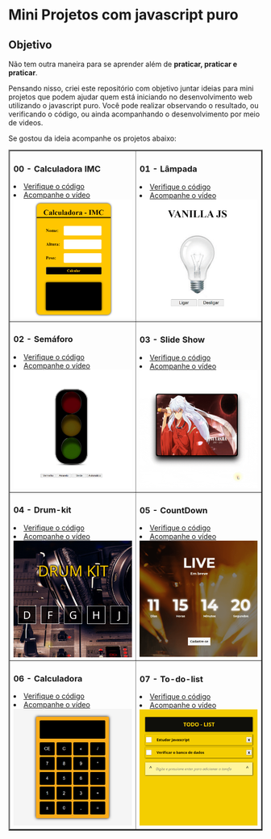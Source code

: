 # Mini Projetos com javascript puro

## Objetivo
Não tem outra maneira para se aprender além de **praticar, praticar e praticar**.

Pensando nisso, criei este repositório com objetivo juntar ideias para mini projetos que podem ajudar quem está iniciando no desenvolvimento web utilizando o javascript puro.
Você pode realizar observando o resultado, ou verificando o código, ou ainda acompanhando o desenvolvimento por meio de videos.

Se gostou da ideia acompanhe os projetos abaixo:


<table border="2">
  <tr>
    <td>
        <h3>00 - Calculadora IMC</h3>
        <li><a href="./00-imc/">Verifique o código</a></li>
        <li><a href="https://youtu.be/RacwEvoTz_Y">Acompanhe o vídeo</a></li>
        <a href="https://fernandoleonid.github.io/mini-projetos-js/00-imc/"><img src="./img/00-imc.gif"></a>
    </td>
      <td>
        <h3>01 - Lâmpada</h3>
        <li><a href="./01-lamp/">Verifique o código</a></li>
        <li><a href="https://youtu.be/4r0zOW9Zn-Y">Acompanhe o vídeo</a></li>
        <a href="https://fernandoleonid.github.io/mini-projetos-js/01-lamp/"><img src="./img/01-lamp.gif"></a>
    </td>
  </tr>
  <tr>
    <td>
      <h3>02 - Semáforo</h3>
      <li><a href="./02-semaforo/">Verifique o código</a></li>
      <li><a href="https://youtu.be/EujFSEsZsk4">Acompanhe o vídeo</a></li>
      <a href="https://fernandoleonid.github.io/mini-projetos-js/02-semaforo/"><img src="./img/02-semaforo.gif" ></a>
    </td>
    <td>
      <h3>03 - Slide Show</h3>
      <li><a href="./03-slideshow/">Verifique o código</a></li>
      <li><a href="https://youtu.be/csNYVAS2ex8">Acompanhe o vídeo</a></li>
      <a href="https://fernandoleonid.github.io/mini-projetos-js/03-slideshow/"><img src="./img/03-slideshow.gif" ></a>
    </td>
  </tr>
  <tr>
    <td>
      <h3>04 - Drum-kit</h3>
      <li><a href="./04-DRUM-KIT/">Verifique o código</a></li>
      <li><a href="https://youtu.be/2qA8tlJ24uQ">Acompanhe o vídeo</a></li>
      <a href="https://fernandoleonid.github.io/mini-projetos-js/04-DRUM-KIT/"><img src="./img/04-DRUM-KIT.gif" ></a>
    </td>
    <td>
      <h3>05 - CountDown</h3>
      <li><a href="./05-countdown/">Verifique o código</a></li>
      <li><a href="https://youtu.be/nmWrwFjiCvo">Acompanhe o vídeo</a></li>
      <a href="https://fernandoleonid.github.io/mini-projetos-js/05-countdown/"><img src="./img/05-countdown.gif" ></a>
    </td>
  </tr>
  <tr>
    <td>
      <h3>06 - Calculadora</h3>
      <li><a href="./06-Calculadora/">Verifique o código</a></li>
      <li><a href="https://youtu.be/oRZQ5EZOrQk">Acompanhe o vídeo</a></li>
      <a href="https://fernandoleonid.github.io/mini-projetos-js/06-Calculadora/"><img src="./img/06-Calculadora.gif" ></a>
    </td>
    <td>
      <h3>07 - To-do-list</h3>
      <li><a href="./07-todo-List/">Verifique o código</a></li>
      <li><a href="https://youtu.be/oGEYs52ZuHY">Acompanhe o vídeo</a></li>
      <a href="https://fernandoleonid.github.io/mini-projetos-js/07-todo-List/"><img src="./img/07-todo-List.gif" ></a>
    </td>
  </tr>
  
</table>